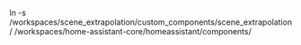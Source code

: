 ln -s /workspaces/scene_extrapolation/custom_components/scene_extrapolation/ /workspaces/home-assistant-core/homeassistant/components/
